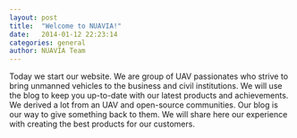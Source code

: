 ```yaml
---
layout: post
title:  "Welcome to NUAVIA!"
date:   2014-01-12 22:23:14
categories: general
author: NUAVIA Team
---
```


Today we start our website. We are group of UAV passionates who strive to bring unmanned vehicles to the business and civil institutions. We will use the blog to keep you up-to-date with our latest products and achievements. We derived a lot from an UAV and open-source communities. Our blog is our way to give something back to them. We will share here our experience with creating the best products for our customers.